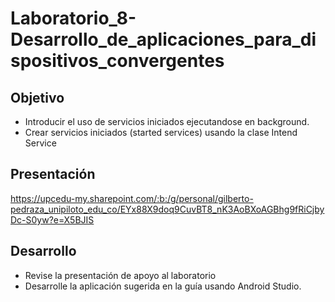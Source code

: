 # Laboratorio_8-Desarrollo_de_aplicaciones_para_dispositivos_convergentes

## Objetivo

   * Introducir el uso de servicios iniciados ejecutandose en background.
   * Crear servicios iniciados (started services) usando la clase Intend Service

## Presentación

https://upcedu-my.sharepoint.com/:b:/g/personal/gilberto-pedraza_unipiloto_edu_co/EYx88X9doq9CuvBT8_nK3AoBXoAGBhg9fRiCjbyDc-S0yw?e=X5BJIS

## Desarrollo

   * Revise la presentación de apoyo al laboratorio
   * Desarrolle la aplicación sugerida en la guía usando Android Studio.
